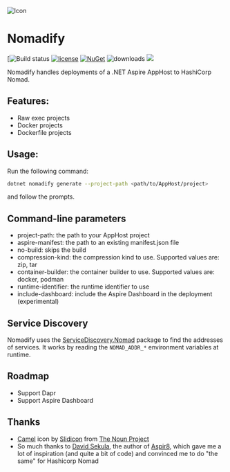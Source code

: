 ![Icon](https://i.imgur.com/3zMGk6c.png)
# Nomadify
[![Build status](https://github.com/github/docs/actions/workflows/build.yml/badge.svg)
[![license](https://img.shields.io/github/license/lvermeulen/Nomadify.svg?maxAge=2592000)](https://github.com/lvermeulen/Nomadify/blob/master/LICENSE) 
[![NuGet](https://img.shields.io/nuget/v/Nomadify.svg?maxAge=86400)](https://www.nuget.org/packages/Nomadify/) 
![downloads](https://img.shields.io/nuget/dt/Nomadify)
![](https://img.shields.io/badge/net-9.0-yellowgreen.svg)

Nomadify handles deployments of a .NET Aspire AppHost to HashiCorp Nomad.

## Features:
* Raw exec projects
* Docker projects
* Dockerfile projects

## Usage:

Run the following command:
```bash
dotnet nomadify generate --project-path <path/to/AppHost/project>
```
and follow the prompts.

## Command-line parameters
* project-path: the path to your AppHost project
* aspire-manifest: the path to an existing manifest.json file
* no-build: skips the build
* compression-kind: the compression kind to use. Supported values are: zip, tar
* container-builder: the container builder to use. Supported values are: docker, podman
* runtime-identifier: the runtime identifier to use
* include-dashboard: include the Aspire Dashboard in the deployment (experimental)

## Service Discovery
Nomadify uses the [ServiceDiscovery.Nomad](https://github.com/lvermeulen/ServiceDiscovery.Nomad) package to find the addresses of services. It works by reading the ```NOMAD_ADDR_*``` environment variables at runtime.

## Roadmap
* Support Dapr
* Support Aspire Dashboard

## Thanks
* [Camel](https://thenounproject.com/icon/camel-4192809/) icon by [Slidicon](https://thenounproject.com/creator/slidicon/) from [The Noun Project](https://thenounproject.com)
* So much thanks to [David Sekula](https://github.com/prom3theu5), the author of [Aspir8](https://github.com/prom3theu5/aspirational-manifests), which gave me a lot of inspiration (and quite a bit of code) and convinced me to do "the same" for Hashicorp Nomad
